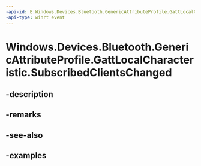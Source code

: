 ```yaml
---
-api-id: E:Windows.Devices.Bluetooth.GenericAttributeProfile.GattLocalCharacteristic.SubscribedClientsChanged
-api-type: winrt event
---
```


<!-- Event syntax.
public event TypedEventHandler SubscribedClientsChanged<GattLocalCharacteristic,  object>
-->

# Windows.Devices.Bluetooth.GenericAttributeProfile.GattLocalCharacteristic.SubscribedClientsChanged

## -description

## -remarks

## -see-also

## -examples

